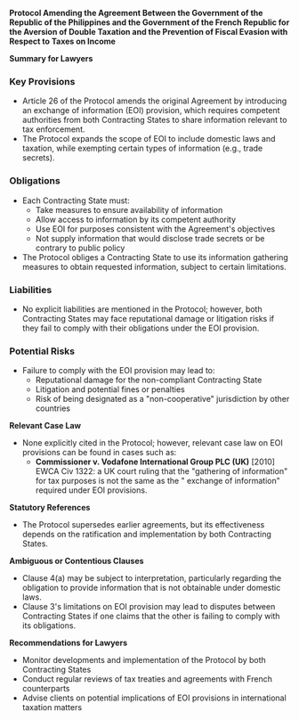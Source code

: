 **Protocol Amending the Agreement Between the Government of the Republic of the Philippines and the Government of the French Republic for the Aversion of Double Taxation and the Prevention of Fiscal Evasion with Respect to Taxes on Income**

**Summary for Lawyers**

### Key Provisions

* Article 26 of the Protocol amends the original Agreement by introducing an exchange of information (EOI) provision, which requires competent authorities from both Contracting States to share information relevant to tax enforcement.
* The Protocol expands the scope of EOI to include domestic laws and taxation, while exempting certain types of information (e.g., trade secrets).

### Obligations

* Each Contracting State must:
	+ Take measures to ensure availability of information
	+ Allow access to information by its competent authority
	+ Use EOI for purposes consistent with the Agreement's objectives
	+ Not supply information that would disclose trade secrets or be contrary to public policy
* The Protocol obliges a Contracting State to use its information gathering measures to obtain requested information, subject to certain limitations.

### Liabilities

* No explicit liabilities are mentioned in the Protocol; however, both Contracting States may face reputational damage or litigation risks if they fail to comply with their obligations under the EOI provision.

### Potential Risks

* Failure to comply with the EOI provision may lead to:
	+ Reputational damage for the non-compliant Contracting State
	+ Litigation and potential fines or penalties
	+ Risk of being designated as a "non-cooperative" jurisdiction by other countries

**Relevant Case Law**

* None explicitly cited in the Protocol; however, relevant case law on EOI provisions can be found in cases such as:
	+ **Commissioner v. Vodafone International Group PLC (UK)** [2010] EWCA Civ 1322: a UK court ruling that the "gathering of information" for tax purposes is not the same as the " exchange of information" required under EOI provisions.

**Statutory References**

* The Protocol supersedes earlier agreements, but its effectiveness depends on the ratification and implementation by both Contracting States.

**Ambiguous or Contentious Clauses**

* Clause 4(a) may be subject to interpretation, particularly regarding the obligation to provide information that is not obtainable under domestic laws.
* Clause 3's limitations on EOI provision may lead to disputes between Contracting States if one claims that the other is failing to comply with its obligations.

**Recommendations for Lawyers**

* Monitor developments and implementation of the Protocol by both Contracting States
* Conduct regular reviews of tax treaties and agreements with French counterparts
* Advise clients on potential implications of EOI provisions in international taxation matters